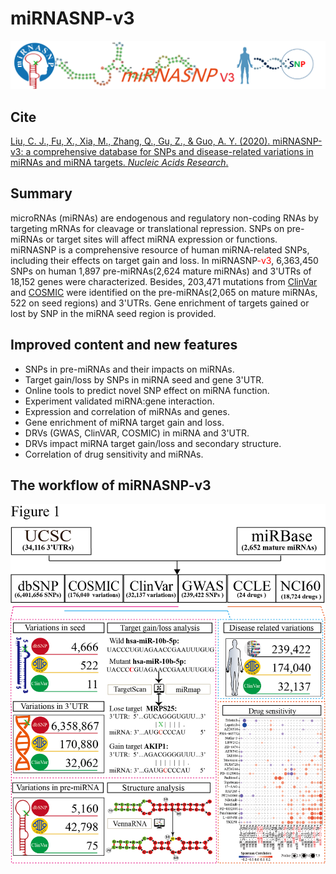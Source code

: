 # miRNASNP-v3
![](./miRNASNP3/miRNASNP3/static/miRNASNP3/img/logo-7.png)

## Cite

[Liu, C. J., Fu, X., Xia, M., Zhang, Q., Gu, Z., & Guo, A. Y. (2020). miRNASNP-v3: a comprehensive database for SNPs and disease-related variations in miRNAs and miRNA targets. *Nucleic Acids Research*.](https://academic.oup.com/nar/advance-article/doi/10.1093/nar/gkaa783/5912820)

## Summary

 <p>microRNAs (miRNAs) are endogenous and regulatory non-coding RNAs by targeting mRNAs for cleavage or translational repression. SNPs on pre-miRNAs or target sites will affect miRNA expression or functions. <span class="badge alert-info">miRNASNP</span> is a comprehensive resource of human miRNA-related SNPs, including their effects on target gain and loss. In <span class="badge alert-info">miRNASNP<span style="color:red;">-v3</span></span>, <span class="badge alert-danger">6,363,450</span> SNPs on human <span class="badge alert-danger">1,897</span> pre-miRNAs(<span class="badge alert-danger">2,624</span> mature miRNAs) and 3'UTRs of <span class="badge alert-danger">18,152</span> genes were characterized. Besides, <span class="badge alert-danger">203,471</span> mutations from <span class="badge alert-info"><a href="https://www.ncbi.nlm.nih.gov/clinvar/" target="_blank">ClinVar</a></span> and <span class="badge alert-info"><a href="https://cancer.sanger.ac.uk/cosmic" target="_blank">COSMIC</a></span> were identified on the pre-miRNAs(<span class="badge alert-danger">2,065</span> on mature miRNAs, <span class="badge alert-danger">522</span> on seed regions) and 3'UTRs. <span class="badge alert-info">Gene enrichment</span> of targets gained or lost by SNP in the miRNA seed region is provided.</p>

 ## Improved content and new features
 - SNPs in pre-miRNAs and their impacts on miRNAs.
 - Target gain/loss by SNPs in miRNA seed and gene 3'UTR.
 - Online tools to predict novel SNP effect on miRNA function.
 - Experiment validated miRNA:gene interaction.
 - Expression and correlation of miRNAs and genes.
 - Gene enrichment of miRNA target gain and loss.
 - DRVs (GWAS, ClinVAR, COSMIC) in miRNA and 3'UTR.
 - DRVs impact miRNA target gain/loss and secondary structure.
 - Correlation of drug sensitivity and miRNAs.

## The workflow of miRNASNP-v3
![](./miRNASNP3/miRNASNP3/static/miRNASNP3/img/Figure1-workflow.png)


